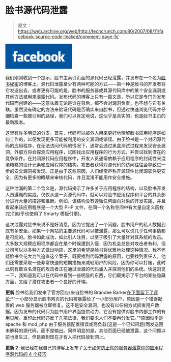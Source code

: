 # 脸书源代码泄露

> 原文：<https://web.archive.org/web/http://techcrunch.com:80/2007/08/11/facebook-source-code-leaked/comment-page-5/>

[![](img/df1859365e2ae3db823a00f6e1b4eae4.png)](https://web.archive.org/web/20100215020803/http://www.crunchbase.com/company/facebook)

我们刚刚收到一个提示，脸书主索引页面的源代码已经泄露，并发布在一个名为[脸书秘密](https://web.archive.org/web/20100215020803/http://facebooksecrets.blogspot.com/)的博客上。源代码泄露至少有两种可能的方式——第一种是脸书的开发者将它发送出去，或者更有可能的是，脸书的服务器或其源代码库中的某个安全漏洞或其他方法被用来泄露代码。发布代码的博客上只有一篇文章，所以它是专门为发布代码而创建的——这意味着无论是谁在背后，都不会对漏洞负责，也不想与它有关联。虽然没有确定的方法来验证代码是否确实来自脸书，但通过快速浏览代码并仔细检查一些被引用的路径，我们可以肯定地说，这似乎是真实的，也是脸书主页的最新版本。

这里有许多明显的分支。首先，代码可以被外人用来更好地理解脸书应用程序是如何工作的，以便发现更多可能被利用的安全漏洞或错误。由于脸书是一个封闭源代码的应用程序，在无法访问代码的情况下，通常会通过黑盒测试过程来发现安全漏洞，外部方将会探测应用程序，试图找出应用程序的行为方式，并尝试找到潜在的竞争条件。在封闭源代码应用程序中，开发人员通常依赖于应用程序的封闭性来混淆糟糕的设计元素和应用程序的结构。攻击者获得对源代码的访问往往会导致进一步的安全漏洞被发现。正是由于这些原因，人们经常声称开源软件比闭源软件更安全，因为有更多的眼睛来审核代码，并且混淆不能用作安全措施。

这种泄漏的第二个含义是，源代码揭示了许多关于应用程序的结构，以及脸书开发人员遵循的实践。仅仅从这一页源代码中，就可以对脸书应用程序和平台的其余部分进行大量的描述和推断。例如，该结构没有遵循任何面向对象的开发实践，并且看起来该应用程序是一个大型 PHP 文件，在同一个名称空间中有大量自定义函数(它们似乎也使用了 Smarty 模板引擎)。

这次泄露对脸书来说不是好消息，因为它提出了一个问题，脸书用户的私人数据到底有多安全。如果一个网站的主要源代码可以被泄露，那么可以说几乎任何事情都是可能的。脸书如此成功，如此引人注目，以至于吸引了大量针对其系统的攻击。大多数大规模应用程序都会在某个时候遭到入侵，因为机会总是对攻击者有利，但公司可以以多种方式做出响应，这里的希望是脸书将优雅地处理这种情况。我不怀疑脸书会花大力气追查这个案子，既要找到代码泄露的原因，也要找到责任人。他们还需要采取一些非常快速的短期措施来减轻用户的风险，因为你可以打赌，此时此刻有数百名潜在的攻击者正在通过泄漏的代码涌入并探测他们的系统。快速浏览一下，我知道我可以在代码中看到一些明显的东西，它们既揭示了平台的某些隐藏方面，又给了潜在攻击者一个良好的开端。

**更新**:脸书给我们发来了官方回应(来自脸书的 Brandee Barker[在下面留下了评论](https://web.archive.org/web/20100215020803/http://www.techcrunch.com/2007/08/11/facebook-source-code-leaked/#comment-1551812):*“一小部分显示脸书网页的代码被暴露给了一小部分用户，原因是一个错误配置的 web 服务器被立即修复。这不是安全漏洞，也没有以任何方式损害用户数据。因为发布的代码只为脸书用户界面提供动力，它没有提供对脸书内部工作的有用见解。重印此代码违反了几项法律，我们要求人们不要再分发它。”*原因似乎是 apache 和 mod_php 由于服务器配置错误或高负载(这是一个已知问题)而发送回未解释的源代码，而不是输出。同样明显的是，其他页面已经被泄露，这个问题以前也发生过，但是直到现在才有人把代码放到网上。

**更新 2** :我已经在我自己的博客上发布了[关于如何防止你的服务器泄露你的应用程序源代码的 4 个技巧](https://web.archive.org/web/20100215020803/http://www.nik.com.au/archives/2007/08/11/learning-from-facebook-preventing-php-leakage/)